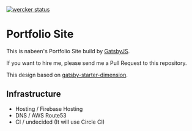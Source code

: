 [![wercker status](https://app.wercker.com/status/4edefb5b53a9c34c3dd19dd1ba8cf964/s/master "wercker status")](https://app.wercker.com/project/byKey/4edefb5b53a9c34c3dd19dd1ba8cf964)

# Portfolio Site

This is nabeen's Portfolio Site build by [GatsbyJS](https://www.gatsbyjs.org/).

If you want to hire me, please send me a Pull Request to this repository.

This design based on [gatsby-starter-dimension](https://github.com/ChangoMan/gatsby-starter-dimension).

## Infrastructure

* Hosting / Firebase Hosting
* DNS / AWS Route53
* CI / undecided (It will use Circle CI)
